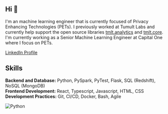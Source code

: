 ## Hi 👋

I'm an machine learning engineer that is currently focused of Privacy Enhancing Technologies (PETs). I previously worked at Tumult Labs and currently help support the open source libraries [tmlt.analytics](https://github.com/opendp/tumult-analytics) and [tmlt.core](https://github.com/opendp/tumult-core). I'm currently working as a Senior Machine Learning Engineer at Capital One where I focus on PETs. 

[LinkedIn Profile](https://www.linkedin.com/in/charles-carlson-14aa1090/)

## Skills
**Backend and Database:** Python, PySpark, PyTest, Flask, SQL (Redshift), NoSQL (MongoDB)  
**Frontend Development:** React, Typescript, Javascript, HTML, CSS  
**Development Practices:** Git, CI/CD, Docker, Bash, Agile  


![Python](https://img.shields.io/badge/Python-3776AB?logo=python&logoColor=white)
